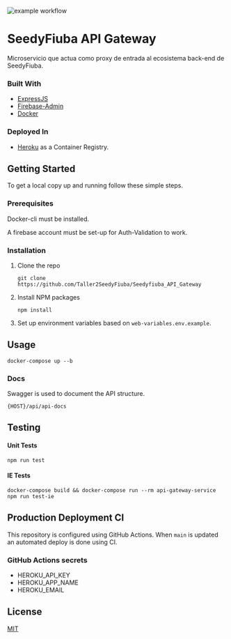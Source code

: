 ![example workflow](https://github.com/Taller2SeedyFiuba/Seedyfiuba_API_Gateway/actions/workflows/main.yml/badge.svg)

# SeedyFiuba API Gateway

Microservicio que actua como proxy de entrada al ecosistema back-end de SeedyFiuba.

### Built With

* [ExpressJS](https://expressjs.com/)
* [Firebase-Admin](https://firebase.google.com/)
* [Docker](https://www.docker.com/)

### Deployed In
* [Heroku](https://www.heroku.com/) as a Container Registry.

## Getting Started

To get a local copy up and running follow these simple steps.

### Prerequisites

Docker-cli must be installed. 

A firebase account must be set-up for Auth-Validation to work.

### Installation

1. Clone the repo
   ```git
   git clone https://github.com/Taller2SeedyFiuba/Seedyfiuba_API_Gateway
   ```
2. Install NPM packages
   ```npm
   npm install
   ```
3. Set up environment variables based on ```web-variables.env.example```.

## Usage

```docker
docker-compose up --b
```

### Docs

Swagger is used to document the API structure. 
```
{HOST}/api/api-docs
```

## Testing

#### Unit Tests
```npm
npm run test
```

#### IE Tests

```docker
docker-compose build && docker-compose run --rm api-gateway-service npm run test-ie
```

## Production Deployment CI

This repository is configured using GitHub Actions. When ```main``` is updated an automated deploy is done using CI.

### GitHub Actions secrets

* HEROKU_API_KEY
* HEROKU_APP_NAME
* HEROKU_EMAIL

## License
[MIT](https://choosealicense.com/licenses/mit/)